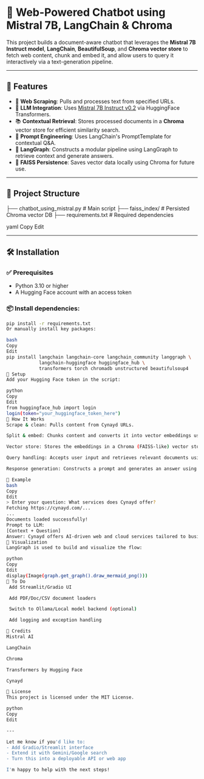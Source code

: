 # 🧠 Web-Powered Chatbot using Mistral 7B, LangChain & Chroma

This project builds a document-aware chatbot that leverages the **Mistral 7B Instruct model**, **LangChain**, **BeautifulSoup**, and **Chroma vector store** to fetch web content, chunk and embed it, and allow users to query it interactively via a text-generation pipeline.

---

## 🚀 Features

- 🔗 **Web Scraping**: Pulls and processes text from specified URLs.
- 🧠 **LLM Integration**: Uses [Mistral 7B Instruct v0.2](https://huggingface.co/mistralai/Mistral-7B-Instruct-v0.2) via HuggingFace Transformers.
- 📚 **Contextual Retrieval**: Stores processed documents in a **Chroma** vector store for efficient similarity search.
- 🤖 **Prompt Engineering**: Uses LangChain's PromptTemplate for contextual Q&A.
- 🧱 **LangGraph**: Constructs a modular pipeline using LangGraph to retrieve context and generate answers.
- 💾 **FAISS Persistence**: Saves vector data locally using Chroma for future use.

---

## 📂 Project Structure

├── chatbot_using_mistral.py # Main script
├── faiss_index/ # Persisted Chroma vector DB
├── requirements.txt # Required dependencies

yaml
Copy
Edit

---

## 🛠️ Installation

### ✅ Prerequisites
- Python 3.10 or higher
- A Hugging Face account with an access token

### 📦 Install dependencies:

```bash
pip install -r requirements.txt
Or manually install key packages:

bash
Copy
Edit
pip install langchain langchain-core langchain_community langgraph \
            langchain-huggingface huggingface_hub \
            transformers torch chromadb unstructured beautifulsoup4
🔐 Setup
Add your Hugging Face token in the script:

python
Copy
Edit
from huggingface_hub import login
login(token="your_huggingface_token_here")
🧪 How It Works
Scrape & clean: Pulls content from Cynayd URLs.

Split & embed: Chunks content and converts it into vector embeddings using HuggingFace models.

Vector store: Stores the embeddings in a Chroma (FAISS-like) vector store.

Query handling: Accepts user input and retrieves relevant documents using similarity search.

Response generation: Constructs a prompt and generates an answer using Mistral-7B.

💬 Example
bash
Copy
Edit
> Enter your question: What services does Cynayd offer?
Fetching https://cynayd.com/...
...
Documents loaded successfully!
Prompt to LLM:
[Context + Question]
Answer: Cynayd offers AI-driven web and cloud services tailored to business needs.
📸 Visualization
LangGraph is used to build and visualize the flow:

python
Copy
Edit
display(Image(graph.get_graph().draw_mermaid_png()))
📌 To Do
 Add Streamlit/Gradio UI

 Add PDF/Doc/CSV document loaders

 Switch to Ollama/Local model backend (optional)

 Add logging and exception handling

🤝 Credits
Mistral AI

LangChain

Chroma

Transformers by Hugging Face

Cynayd

📝 License
This project is licensed under the MIT License.

python
Copy
Edit

---

Let me know if you'd like to:
- Add Gradio/Streamlit interface
- Extend it with Gemini/Google search
- Turn this into a deployable API or web app

I'm happy to help with the next steps!